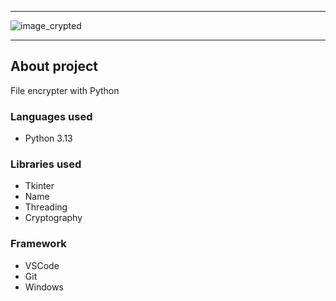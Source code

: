 -------------------------------------------------------------------------------------------------


![image_crypted](https://github.com/user-attachments/assets/04b97388-2d9f-47a9-96ab-4ff257212cc9)

-------------------------------------------------------------------------------------------------
## **About project**

File encrypter with Python

### **Languages used**

- Python 3.13

### **Libraries used** 

- Tkinter
- Name
- Threading
- Cryptography

### **Framework** 

- VSCode
- Git
- Windows
